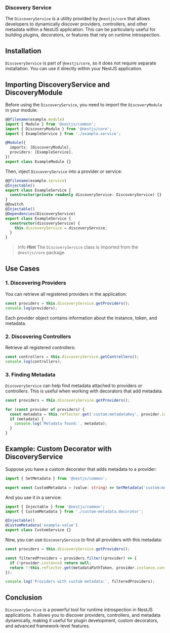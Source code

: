 ### Discovery Service

The `DiscoveryService` is a utility provided by `@nestjs/core` that allows developers to dynamically discover providers, controllers, and other metadata within a NestJS application. This can be particularly useful for building plugins, decorators, or features that rely on runtime introspection.

## Installation

`DiscoveryService` is part of `@nestjs/core`, so it does not require separate installation. You can use it directly within your NestJS application.

## Importing DiscoveryService and DiscoveryModule

Before using the `DiscoveryService`, you need to import the `DiscoveryModule` in your module:

```typescript
@@filename(example.module)
import { Module } from '@nestjs/common';
import { DiscoveryModule } from '@nestjs/core';
import { ExampleService } from './example.service';

@Module({
  imports: [DiscoveryModule],
  providers: [ExampleService],
})
export class ExampleModule {}
```

Then, inject `DiscoveryService` into a provider or service:

```typescript
@@filename(example.service)
@Injectable()
export class ExampleService {
  constructor(private readonly discoveryService: DiscoveryService) {}
}
@@switch
@Injectable()
@Dependencies(DiscoveryService)
export class ExampleService {
  constructor(discoveryService) {
    this.discoveryService = discoveryService;
  }
}
```

> info **Hint** The `DiscoveryService` class is imported from the `@nestjs/core` package.

## Use Cases

### 1. Discovering Providers

You can retrieve all registered providers in the application:

```typescript
const providers = this.discoveryService.getProviders();
console.log(providers);
```

Each provider object contains information about the instance, token, and metadata.

### 2. Discovering Controllers

Retrieve all registered controllers:

```typescript
const controllers = this.discoveryService.getControllers();
console.log(controllers);
```

### 3. Finding Metadata

`DiscoveryService` can help find metadata attached to providers or controllers. This is useful when working with decorators that add metadata.

```typescript
const providers = this.discoveryService.getProviders();

for (const provider of providers) {
  const metadata = this.reflector.get('custom:metadataKey', provider.instance.constructor);
  if (metadata) {
    console.log(`Metadata found:`, metadata);
  }
}
```

## Example: Custom Decorator with DiscoveryService

Suppose you have a custom decorator that adds metadata to a provider:

```typescript
import { SetMetadata } from '@nestjs/common';

export const CustomMetadata = (value: string) => SetMetadata('custom:metadataKey', value);
```

And you use it in a service:

```typescript
import { Injectable } from '@nestjs/common';
import { CustomMetadata } from './custom-metadata.decorator';

@Injectable()
@CustomMetadata('example-value')
export class CustomService {}
```

Now, you can use `DiscoveryService` to find all providers with this metadata:

```typescript
const providers = this.discoveryService.getProviders();

const filteredProviders = providers.filter((provider) => {
  if (!provider.instance) return null;
  return !!this.reflector.get(metadataPathToken, provider.instance.constructor);
});

console.log('Providers with custom metadata:', filteredProviders);
```

## Conclusion

`DiscoveryService` is a powerful tool for runtime introspection in NestJS applications. It allows you to discover providers, controllers, and metadata dynamically, making it useful for plugin development, custom decorators, and advanced framework-level features.
